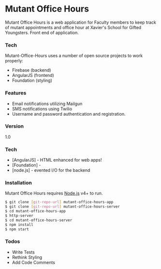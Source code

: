 # Mutant Office Hours
Mutant Office Hours is a web application for Faculty members to keep track of mutant appointments and office hour at Xavier's School for Gifted Youngsters. Front end of application.

### Tech
Mutant-Office-Hours uses a number of open source projects to work properly:
- Firebase (backend)
- AngularJS (frontend)
- Foundation (styling)

### Features
- Email  notifications utilizing Mailgun
- SMS notifications using Twilio 
- Username and password authentication and registration.

### Version
1.0

### Tech
* [AngularJS] - HTML enhanced for web apps!
* [Foundation] - 
* [node.js] - evented I/O for the backend

### Installation
Mutant Office Hours  requires [Node.js](https://nodejs.org/) v4+ to run.

```sh
$ git clone [git-repo-url] mutant-office-hours-app
$ git clone [git-repo-url] mutant-office-hours-server
$ cd mutant-office-hours-app
$ http-server
$ cd mutant-office-hours-server
$ npm install
$ npm start
```
### Todos
 - Write Tests
 - Rethink Styling
 - Add Code Comments
